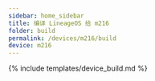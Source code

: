 ```yaml
---
sidebar: home_sidebar
title: 编译 LineageOS 给 m216
folder: build
permalink: /devices/m216/build
device: m216
---
```

{% include templates/device_build.md %}
